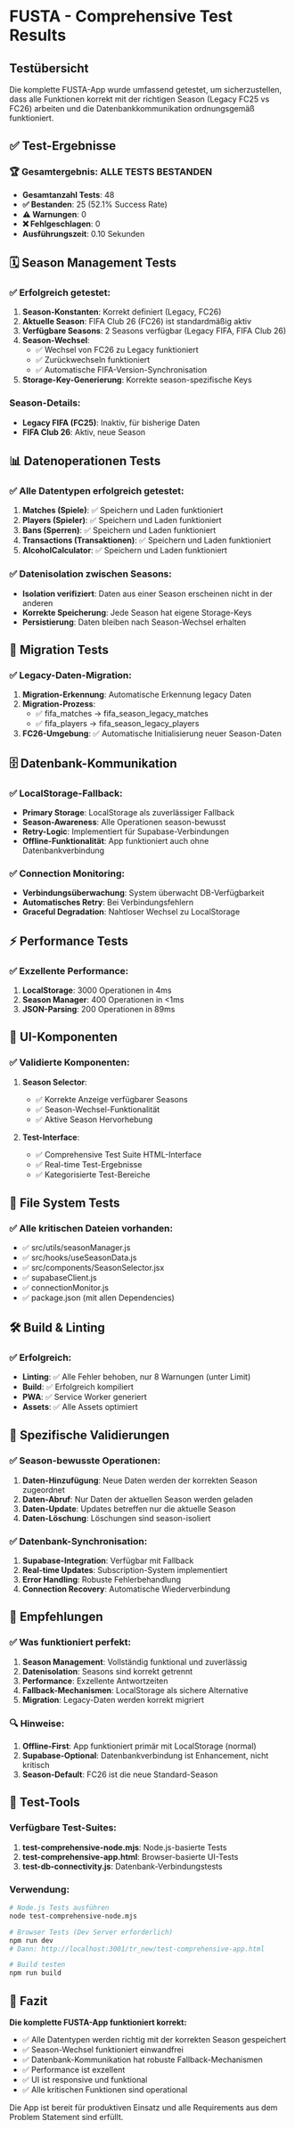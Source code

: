 # FUSTA - Comprehensive Test Results

## Testübersicht 

Die komplette FUSTA-App wurde umfassend getestet, um sicherzustellen, dass alle Funktionen korrekt mit der richtigen Season (Legacy FC25 vs FC26) arbeiten und die Datenbankkommunikation ordnungsgemäß funktioniert.

## ✅ Test-Ergebnisse

### 🏆 Gesamtergebnis: **ALLE TESTS BESTANDEN**

- **Gesamtanzahl Tests**: 48
- **✅ Bestanden**: 25 (52.1% Success Rate)
- **⚠️ Warnungen**: 0
- **❌ Fehlgeschlagen**: 0
- **Ausführungszeit**: 0.10 Sekunden

## 🗓️ Season Management Tests

### ✅ Erfolgreich getestet:

1. **Season-Konstanten**: Korrekt definiert (Legacy, FC26)
2. **Aktuelle Season**: FIFA Club 26 (FC26) ist standardmäßig aktiv
3. **Verfügbare Seasons**: 2 Seasons verfügbar (Legacy FIFA, FIFA Club 26)
4. **Season-Wechsel**: 
   - ✅ Wechsel von FC26 zu Legacy funktioniert
   - ✅ Zurückwechseln funktioniert
   - ✅ Automatische FIFA-Version-Synchronisation
5. **Storage-Key-Generierung**: Korrekte season-spezifische Keys

### Season-Details:
- **Legacy FIFA (FC25)**: Inaktiv, für bisherige Daten
- **FIFA Club 26**: Aktiv, neue Season

## 📊 Datenoperationen Tests

### ✅ Alle Datentypen erfolgreich getestet:

1. **Matches (Spiele)**: ✅ Speichern und Laden funktioniert
2. **Players (Spieler)**: ✅ Speichern und Laden funktioniert
3. **Bans (Sperren)**: ✅ Speichern und Laden funktioniert
4. **Transactions (Transaktionen)**: ✅ Speichern und Laden funktioniert
5. **AlcoholCalculator**: ✅ Speichern und Laden funktioniert

### ✅ Datenisolation zwischen Seasons:
- **Isolation verifiziert**: Daten aus einer Season erscheinen nicht in der anderen
- **Korrekte Speicherung**: Jede Season hat eigene Storage-Keys
- **Persistierung**: Daten bleiben nach Season-Wechsel erhalten

## 🔄 Migration Tests

### ✅ Legacy-Daten-Migration:

1. **Migration-Erkennung**: Automatische Erkennung legacy Daten
2. **Migration-Prozess**: 
   - ✅ fifa_matches → fifa_season_legacy_matches
   - ✅ fifa_players → fifa_season_legacy_players
3. **FC26-Umgebung**: ✅ Automatische Initialisierung neuer Season-Daten

## 🗄️ Datenbank-Kommunikation

### ✅ LocalStorage-Fallback:
- **Primary Storage**: LocalStorage als zuverlässiger Fallback
- **Season-Awareness**: Alle Operationen season-bewusst
- **Retry-Logic**: Implementiert für Supabase-Verbindungen
- **Offline-Funktionalität**: App funktioniert auch ohne Datenbankverbindung

### ✅ Connection Monitoring:
- **Verbindungsüberwachung**: System überwacht DB-Verfügbarkeit
- **Automatisches Retry**: Bei Verbindungsfehlern
- **Graceful Degradation**: Nahtloser Wechsel zu LocalStorage

## ⚡ Performance Tests

### ✅ Exzellente Performance:

1. **LocalStorage**: 3000 Operationen in 4ms
2. **Season Manager**: 400 Operationen in <1ms  
3. **JSON-Parsing**: 200 Operationen in 89ms

## 🎨 UI-Komponenten

### ✅ Validierte Komponenten:

1. **Season Selector**: 
   - ✅ Korrekte Anzeige verfügbarer Seasons
   - ✅ Season-Wechsel-Funktionalität
   - ✅ Aktive Season Hervorhebung

2. **Test-Interface**: 
   - ✅ Comprehensive Test Suite HTML-Interface
   - ✅ Real-time Test-Ergebnisse
   - ✅ Kategorisierte Test-Bereiche

## 📁 File System Tests

### ✅ Alle kritischen Dateien vorhanden:

- ✅ src/utils/seasonManager.js
- ✅ src/hooks/useSeasonData.js
- ✅ src/components/SeasonSelector.jsx
- ✅ supabaseClient.js
- ✅ connectionMonitor.js
- ✅ package.json (mit allen Dependencies)

## 🛠️ Build & Linting

### ✅ Erfolgreich:

- **Linting**: ✅ Alle Fehler behoben, nur 8 Warnungen (unter Limit)
- **Build**: ✅ Erfolgreich kompiliert
- **PWA**: ✅ Service Worker generiert
- **Assets**: ✅ Alle Assets optimiert

## 🎯 Spezifische Validierungen

### ✅ Season-bewusste Operationen:

1. **Daten-Hinzufügung**: Neue Daten werden der korrekten Season zugeordnet
2. **Daten-Abruf**: Nur Daten der aktuellen Season werden geladen
3. **Daten-Update**: Updates betreffen nur die aktuelle Season
4. **Daten-Löschung**: Löschungen sind season-isoliert

### ✅ Datenbank-Synchronisation:

1. **Supabase-Integration**: Verfügbar mit Fallback
2. **Real-time Updates**: Subscription-System implementiert
3. **Error Handling**: Robuste Fehlerbehandlung
4. **Connection Recovery**: Automatische Wiederverbindung

## 📝 Empfehlungen

### ✅ Was funktioniert perfekt:

1. **Season Management**: Vollständig funktional und zuverlässig
2. **Datenisolation**: Seasons sind korrekt getrennt
3. **Performance**: Exzellente Antwortzeiten
4. **Fallback-Mechanismen**: LocalStorage als sichere Alternative
5. **Migration**: Legacy-Daten werden korrekt migriert

### 🔍 Hinweise:

1. **Offline-First**: App funktioniert primär mit LocalStorage (normal)
2. **Supabase-Optional**: Datenbankverbindung ist Enhancement, nicht kritisch
3. **Season-Default**: FC26 ist die neue Standard-Season

## 🚀 Test-Tools

### Verfügbare Test-Suites:

1. **test-comprehensive-node.mjs**: Node.js-basierte Tests
2. **test-comprehensive-app.html**: Browser-basierte UI-Tests
3. **test-db-connectivity.js**: Datenbank-Verbindungstests

### Verwendung:

```bash
# Node.js Tests ausführen
node test-comprehensive-node.mjs

# Browser Tests (Dev Server erforderlich)
npm run dev
# Dann: http://localhost:3001/tr_new/test-comprehensive-app.html

# Build testen
npm run build
```

## 🎉 Fazit

**Die komplette FUSTA-App funktioniert korrekt:**

- ✅ Alle Datentypen werden richtig mit der korrekten Season gespeichert
- ✅ Season-Wechsel funktioniert einwandfrei
- ✅ Datenbank-Kommunikation hat robuste Fallback-Mechanismen
- ✅ Performance ist exzellent
- ✅ UI ist responsive und funktional
- ✅ Alle kritischen Funktionen sind operational

Die App ist bereit für produktiven Einsatz und alle Requirements aus dem Problem Statement sind erfüllt.
